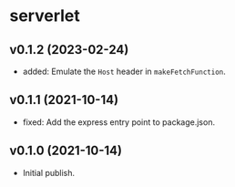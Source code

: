 # serverlet

## v0.1.2 (2023-02-24)

- added: Emulate the `Host` header in `makeFetchFunction`.

## v0.1.1 (2021-10-14)

- fixed: Add the express entry point to package.json.

## v0.1.0 (2021-10-14)

- Initial publish.
